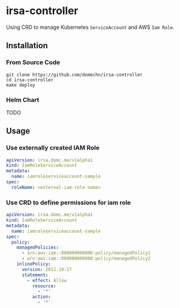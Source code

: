 # irsa-controller

Using CRD to manage Kubernetes `ServiceAccount` and AWS `Iam Role`.

## Installation

### From Source Code

```shell
git clone https://github.com/domechn/irsa-controller
cd irsa-controller
make deploy
```

### Helm Chart

TODO

## Usage

### Use externally created IAM Role

```yaml
apiVersion: irsa.domc.me/v1alpha1
kind: IamRoleServiceAccount
metadata:
  name: iamroleserviceaccount-sample
spec:
  roleName: <external-iam-role-name>
```

### Use CRD to define permissions for iam role

```yaml
apiVersion: irsa.domc.me/v1alpha1
kind: IamRoleServiceAccount
metadata:
  name: iamroleserviceaccount-sample
spec:
  policy:
    managedPolicies:
      - arn:aws:iam::000000000000:policy/managedPolicy1
      - arn:aws:iam::000000000000:policy/managedPolicy2
    inlinePolicy:
      version: 2012-10-17
      statement:
        - effect: Allow
          resource:
            - '*'
          action:
            - '*'
```
